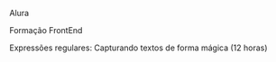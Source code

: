 Alura

Formação FrontEnd</br>

Expressões regulares: Capturando textos de forma mágica (12 horas)
## <br />